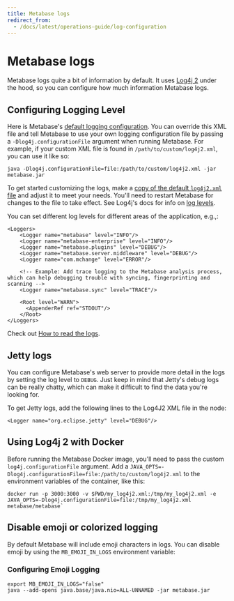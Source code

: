 ```yaml
---
title: Metabase logs
redirect_from:
  - /docs/latest/operations-guide/log-configuration
---
```


# Metabase logs

Metabase logs quite a bit of information by default. It uses [Log4j 2][log4j] under the hood, so you can configure how much information Metabase logs.

## Configuring Logging Level

Here is Metabase's [default logging configuration][default-log-config]. You can override this XML file and tell Metabase to use your own logging configuration file by passing a `-Dlog4j.configurationFile` argument when running Metabase. For example, if your custom XML file is found in `/path/to/custom/log4j2.xml`, you can use it like so:

```
java -Dlog4j.configurationFile=file:/path/to/custom/log4j2.xml -jar metabase.jar
```

To get started customizing the logs, make a [copy of the default `log4j2.xml` file][default-log-config] and adjust it to meet your needs. You'll need to restart Metabase for changes to the file to take effect. See Log4j's docs for info on [log levels][levels].

You can set different log levels for different areas of the application, e.g.,:

```
<Loggers>
    <Logger name="metabase" level="INFO"/>
    <Logger name="metabase-enterprise" level="INFO"/>
    <Logger name="metabase.plugins" level="DEBUG"/>
    <Logger name="metabase.server.middleware" level="DEBUG"/>
    <Logger name="com.mchange" level="ERROR"/>

    <!-- Example: Add trace logging to the Metabase analysis process, which can help debugging trouble with syncing, fingerprinting and scanning -->
    <Logger name="metabase.sync" level="TRACE"/>

    <Root level="WARN">
      <AppenderRef ref="STDOUT"/>
    </Root>
</Loggers>
```

Check out [How to read the logs][read-logs].

## Jetty logs

You can configure Metabase's web server to provide more detail in the logs by setting the log level to `DEBUG`. Just keep in mind that Jetty's debug logs can be really chatty, which can make it difficult to find the data you're looking for.

To get Jetty logs, add the following lines to the Log4J2 XML file in the <Loggers> node:

```
<Logger name="org.eclipse.jetty" level="DEBUG"/>
```

## Using Log4j 2 with Docker

Before running the Metabase Docker image, you'll need to pass the custom `log4j.configurationFile` argument. Add a `JAVA_OPTS=-Dlog4j.configurationFile=file:/path/to/custom/log4j2.xml` to the environment variables of the container, like this:

```
docker run -p 3000:3000 -v $PWD/my_log4j2.xml:/tmp/my_log4j2.xml -e JAVA_OPTS=-Dlog4j.configurationFile=file:/tmp/my_log4j2.xml metabase/metabase`
```

## Disable emoji or colorized logging

By default Metabase will include emoji characters in logs. You can disable emoji by using the `MB_EMOJI_IN_LOGS` environment variable:

### Configuring Emoji Logging

```
export MB_EMOJI_IN_LOGS="false"
java --add-opens java.base/java.nio=ALL-UNNAMED -jar metabase.jar
```

[default-log-config]: https://github.com/metabase/metabase/blob/master/resources/log4j2.xml
[levels]: https://logging.apache.org/log4j/2.x/manual/customloglevels.html
[log4j]: https://logging.apache.org/log4j/2.x/
[read-logs]: ../troubleshooting-guide/server-logs.md
